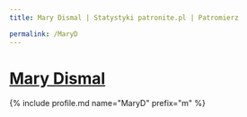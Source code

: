 ```yaml
---
title: Mary Dismal | Statystyki patronite.pl | Patromierz

permalink: /MaryD
---
```


# [Mary Dismal](https://patronite.pl/MaryD)

{% include profile.md name="MaryD" prefix="m" %}
